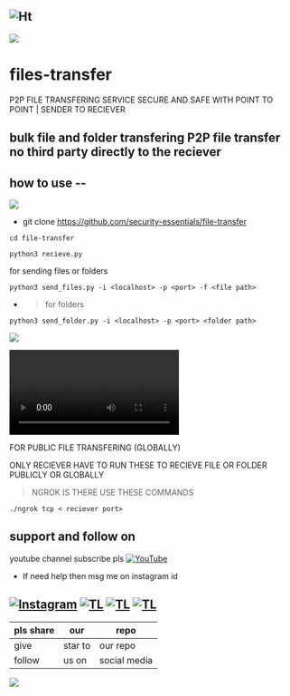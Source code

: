 ![Ht](https://img.shields.io/badge/Made%20by-hackersTech-brightgreen)
---
![](https://user-images.githubusercontent.com/61265099/78818286-19743180-79dd-11ea-84c5-f629f891dd4b.png)

# files-transfer

P2P FILE TRANSFERING SERVICE SECURE AND SAFE WITH POINT TO POINT | SENDER TO RECIEVER 

bulk file and folder transfering P2P file transfer no third party directly to the reciever
---
## how to use --
![](https://user-images.githubusercontent.com/61265099/78818286-19743180-79dd-11ea-84c5-f629f891dd4b.png)


- git clone https://github.com/security-essentials/file-transfer
```
cd file-transfer

python3 recieve.py 

```
for sending files or folders
```
python3 send_files.py -i <localhost> -p <port> -f <file path>
```

- > for folders

```
python3 send_folder.py -i <localhost> -p <port> <folder path>
```
![](https://user-images.githubusercontent.com/61265099/78818286-19743180-79dd-11ea-84c5-f629f891dd4b.png)


![demo here ](https://raw.githubusercontent.com/security-essentials/file-transfer/main/6a2e00d1-72bf-489a-96bf-c92778a4ec61.webm)

 FOR PUBLIC FILE TRANSFERING (GLOBALLY)

 ONLY RECIEVER HAVE TO RUN THESE TO RECIEVE FILE OR FOLDER PUBLICLY OR GLOBALLY
> NGROK IS THERE USE THESE COMMANDS

```
./ngrok tcp < reciever port>
```

## support and follow on 
youtube channel subscribe pls
<a href="https://youtube.com/channel/UCEX1r_jZouOOpKY7DiWIR6A"><img title="YouTube" src="https://img.shields.io/badge/YouTube-Hackers Tech-blue?style=for-the-badge&logo=Youtube"></a>

- If need help then msg me on instagram id

[![Instagram](https://img.shields.io/badge/INSTAGRAM-ForHelp-green?style=for-the-badge&logo=instagram)](
https://instagram.com/hackers__tech?utm_medium=copy_link)
[![TL](https://img.shields.io/badge/TELEGRAM-CHANNEL-brightgreen?style=for-the-badge&logo=telegram)](https://t.me/intranet_protocol)
[![TL](https://img.shields.io/badge/Twitter-account-red?style=for-the-badge&logo=Twitter)](https://twitter.com/HackersTech1?s=09)
[![TL](https://img.shields.io/badge/reddit-account-blueviolet?style=for-the-badge&logo=reddit)](https://twitter.com/SECURITY-essentials?s=09)
--- 
|pls share|our|repo |
|----|----|----|
|give|star to|our repo |
|follow|us on|social media|

![](https://user-images.githubusercontent.com/61265099/78818286-19743180-79dd-11ea-84c5-f629f891dd4b.png)


